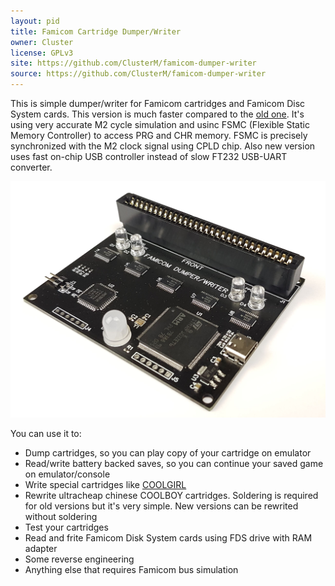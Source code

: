 ```yaml
---
layout: pid
title: Famicom Cartridge Dumper/Writer
owner: Cluster
license: GPLv3
site: https://github.com/ClusterM/famicom-dumper-writer
source: https://github.com/ClusterM/famicom-dumper-writer
---
```

This is simple dumper/writer for Famicom cartridges and Famicom Disc System cards. This version is much faster compared to
the [old one](https://github.com/ClusterM/famicom-dumper). It's using very accurate M2 cycle simulation and usinc FSMC
(Flexible Static Memory Controller) to access PRG and CHR memory. FSMC is precisely synchronized with the M2 clock signal
using CPLD chip. Also new version uses fast on-chip USB controller instead of slow FT232 USB-UART converter.

![Dumper](https://github.com/ClusterM/famicom-dumper-writer/raw/main/photos/dumper.jpg)

You can use it to:
* Dump cartridges, so you can play copy of your cartridge on emulator
* Read/write battery backed saves, so you can continue your saved game on emulator/console
* Write special cartridges like [COOLGIRL](https://github.com/ClusterM/coolgirl-famicom-multicard)
* Rewrite ultracheap chinese COOLBOY cartridges. Soldering is required for old versions but it's very simple. New versions can be rewrited without soldering
* Test your cartridges
* Read and frite Famicom Disk System cards using FDS drive with RAM adapter
* Some reverse engineering
* Anything else that requires Famicom bus simulation
